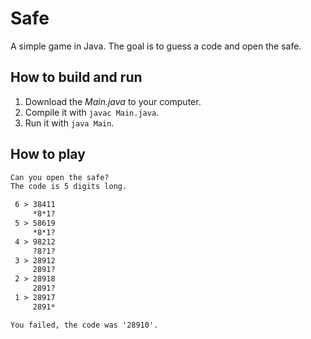 # Safe

A simple game in Java. The goal is to guess a code and open the safe.

## How to build and run

1. Download the _Main.java_ to your computer.
2. Compile it with `javac Main.java`.
3. Run it with `java Main`.

## How to play

```txt
Can you open the safe?
The code is 5 digits long.

 6 > 38411
     *8*1?
 5 > 58619
     *8*1?
 4 > 98212
     ?8?1?
 3 > 28912
     2891?
 2 > 28918
     2891?
 1 > 28917
     2891*

You failed, the code was '28910'.
```
